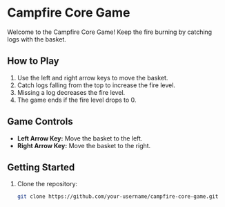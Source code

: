 # Campfire Core Game

Welcome to the Campfire Core Game! Keep the fire burning by catching logs with the basket.

## How to Play

1. Use the left and right arrow keys to move the basket.
2. Catch logs falling from the top to increase the fire level.
3. Missing a log decreases the fire level.
4. The game ends if the fire level drops to 0.

## Game Controls

- **Left Arrow Key:** Move the basket to the left.
- **Right Arrow Key:** Move the basket to the right.

## Getting Started

1. Clone the repository:

   ```bash
   git clone https://github.com/your-username/campfire-core-game.git
